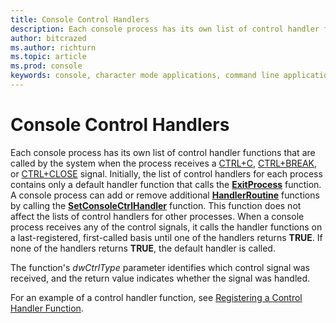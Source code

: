 ```yaml
---
title: Console Control Handlers
description: Each console process has its own list of control handler functions that are called by the system when the process receives a CTRL+C, CTRL+BREAK, or CTRL+CLOSE signal.
author: bitcrazed
ms.author: richturn
ms.topic: article
ms.prod: console
keywords: console, character mode applications, command line applications, terminal applications, console api
---
```


# Console Control Handlers


Each console process has its own list of control handler functions that are called by the system when the process receives a [CTRL+C](ctrl-c-and-ctrl-break-signals.md), [CTRL+BREAK](ctrl-c-and-ctrl-break-signals.md), or [CTRL+CLOSE](ctrl-close-signal.md) signal. Initially, the list of control handlers for each process contains only a default handler function that calls the [**ExitProcess**](https://msdn.microsoft.com/library/windows/desktop/ms682658) function. A console process can add or remove additional [**HandlerRoutine**](handlerroutine.md) functions by calling the [**SetConsoleCtrlHandler**](setconsolectrlhandler.md) function. This function does not affect the lists of control handlers for other processes. When a console process receives any of the control signals, it calls the handler functions on a last-registered, first-called basis until one of the handlers returns **TRUE**. If none of the handlers returns **TRUE**, the default handler is called.

The function's *dwCtrlType* parameter identifies which control signal was received, and the return value indicates whether the signal was handled.

For an example of a control handler function, see [Registering a Control Handler Function](registering-a-control-handler-function.md).

 

 




